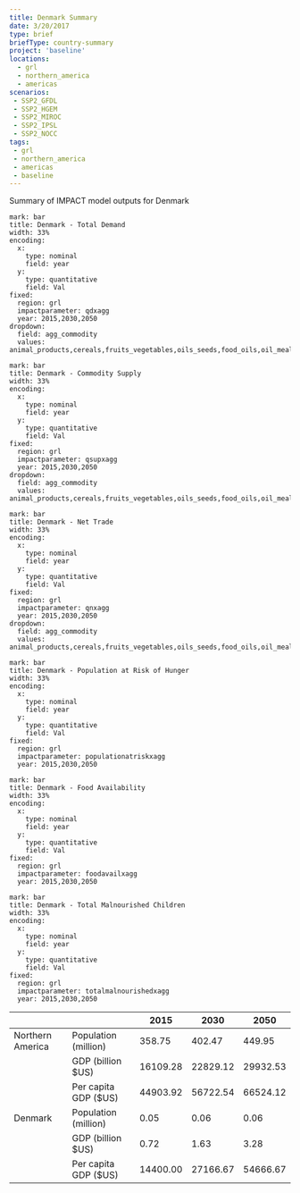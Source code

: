 ```yaml
---
title: Denmark Summary
date: 3/20/2017
type: brief
briefType: country-summary
project: 'baseline'
locations:
  - grl
  - northern_america
  - americas
scenarios:
 - SSP2_GFDL
 - SSP2_HGEM
 - SSP2_MIROC
 - SSP2_IPSL
 - SSP2_NOCC
tags:
 - grl
 - northern_america
 - americas
 - baseline
---
```

Summary of IMPACT model outputs for Denmark

```chart
mark: bar
title: Denmark - Total Demand
width: 33%
encoding:
  x:
    type: nominal
    field: year
  y:
    type: quantitative
    field: Val
fixed:
  region: grl
  impactparameter: qdxagg
  year: 2015,2030,2050
dropdown:
  field: agg_commodity
  values: animal_products,cereals,fruits_vegetables,oils_seeds,food_oils,oil_meals,other,pulses,roots_tubers,sugar
```

```chart
mark: bar
title: Denmark - Commodity Supply
width: 33%
encoding:
  x:
    type: nominal
    field: year
  y:
    type: quantitative
    field: Val
fixed:
  region: grl
  impactparameter: qsupxagg
  year: 2015,2030,2050
dropdown:
  field: agg_commodity
  values: animal_products,cereals,fruits_vegetables,oils_seeds,food_oils,oil_meals,other,pulses,roots_tubers,sugar
```

```chart
mark: bar
title: Denmark - Net Trade
width: 33%
encoding:
  x:
    type: nominal
    field: year
  y:
    type: quantitative
    field: Val
fixed:
  region: grl
  impactparameter: qnxagg
  year: 2015,2030,2050
dropdown:
  field: agg_commodity
  values: animal_products,cereals,fruits_vegetables,oils_seeds,food_oils,oil_meals,other,pulses,roots_tubers,sugar
```

```chart
mark: bar
title: Denmark - Population at Risk of Hunger
width: 33%
encoding:
  x:
    type: nominal
    field: year
  y:
    type: quantitative
    field: Val
fixed:
  region: grl
  impactparameter: populationatriskxagg
  year: 2015,2030,2050
```

```chart
mark: bar
title: Denmark - Food Availability
width: 33%
encoding:
  x:
    type: nominal
    field: year
  y:
    type: quantitative
    field: Val
fixed:
  region: grl
  impactparameter: foodavailxagg
  year: 2015,2030,2050
```

```chart
mark: bar
title: Denmark - Total Malnourished Children
width: 33%
encoding:
  x:
    type: nominal
    field: year
  y:
    type: quantitative
    field: Val
fixed:
  region: grl
  impactparameter: totalmalnourishedxagg
  year: 2015,2030,2050
```

|   |   | 2015 | 2030 | 2050 |
|---|---|---|---|---|
| Northern America | Population (million) | 358.75 | 402.47 | 449.95 |
|  | GDP (billion $US) | 16109.28 | 22829.12 | 29932.53 |
|  | Per capita GDP ($US) | 44903.92 | 56722.54 | 66524.12 |
| Denmark | Population (million) | 0.05 | 0.06 | 0.06 |
|  | GDP (billion $US) | 0.72 | 1.63 | 3.28 |
|  | Per capita GDP ($US) | 14400.00| 27166.67| 54666.67|